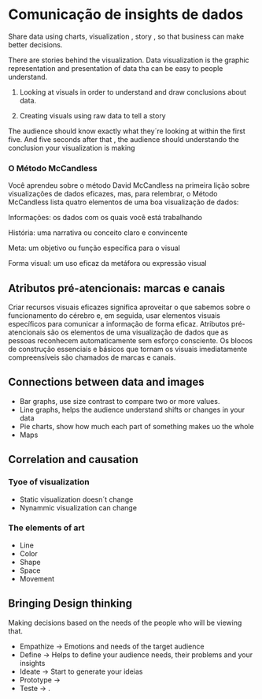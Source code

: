 # Comunicação de insights de dados

Share data using charts, visualization , story , so that business can make better decisions. 

There are stories behind the visualization. Data visualization is the graphic representation and presentation of data tha can be easy to people understand. 

1.  Looking at visuals in order to understand and draw conclusions about data.

2.  Creating visuals using raw data to tell a story

The audience should know exactly what they´re looking at within the first five. And five seconds after that , the audience should understando the conclusion your visualization is making 


### O Método McCandless

Você aprendeu sobre o método David McCandless na primeira lição sobre visualizações de dados eficazes, mas, para relembrar, o Método McCandless lista quatro elementos de uma boa visualização de dados: 

Informações: os dados com os quais você está trabalhando

História: uma narrativa ou conceito claro e convincente

Meta: um objetivo ou função específica para o visual

Forma visual: um uso eficaz da metáfora ou expressão visual

## Atributos pré-atencionais: marcas e canais

Criar recursos visuais eficazes significa aproveitar o que sabemos sobre o funcionamento do cérebro e, em seguida, usar elementos visuais específicos para comunicar a informação de forma eficaz. Atributos pré-atencionais são os elementos de uma visualização de dados que as pessoas reconhecem automaticamente sem esforço consciente. Os blocos de construção essenciais e básicos que tornam os visuais imediatamente compreensíveis são chamados de marcas e canais. 

## Connections between data and images

*   Bar graphs, use size contrast to compare two or more values.
*   Line  graphs, helps the audience understand shifts or changes in your data
*   Pie charts, show how much each part of something makes uo the whole
*   Maps

## Correlation and causation

### Tyoe of visualization
* Static visualization doesn´t change
* Nynammic visualization can change

### The elements of art

*   Line
*   Color
*   Shape
*   Space
*   Movement


## Bringing Design thinking

Making decisions based on the needs of the people who will be viewing that.

* Empathize -> Emotions and needs of the target audience
* Define ->  Helps to define your audience needs, their problems and your insights
* Ideate -> Start to generate your ideias
* Prototype -> 
* Teste ->  .
